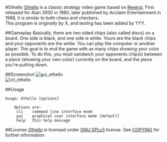 #Othello
[Othello](http://en.wikipedia.org/wiki/Othello_\(video_game\)) is a classic strategy video game based on [Reversi](http://en.wikipedia.org/wiki/Reversi). First released for Atari 2600 in 1980, later published by Acclaim Entertainment in 1988, it is similar to both chess and checkers.
<br>
This program is originally by X, and testing has been added by YYY.


##Gameplay
Basically, there are two sided chips (also called discs) on a board. One side is black, and one side is white. Yours are the black chips and your opponents are the white. You can play the computer or another player. The goal is to end the game with as many chips showing your color as possible. To do this, you must sandwich your opponents chip(s) between a piece (showing your own color) currently on the board, and the piece you're putting down.

##Screenshot
![gui_othello](Othello/raw/master/shots/mid_shot.png)
<br/>
![cli_othello](Othello/raw/master/shots/cli_shot.png)

##Usage

	Usage: Othello [options]

		Options are:
		 cli	command line interface mode
		 gui	graphical user interface mode [default]
		 help	this help message


##License
[Othello](https://github.com/c00kiemon5ter/Othello) is licensed under [GNU GPLv3](http://www.gnu.org/licenses/gpl.txt) license. See [COPYING](https://github.com/c00kiemon5ter/Othello/blob/master/COPYING) for further information.
